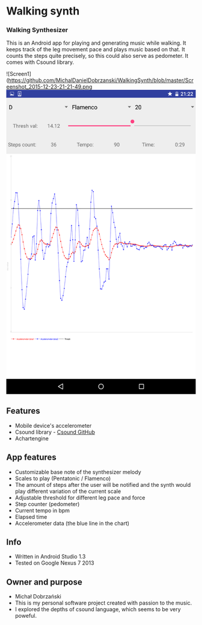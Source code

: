 # Walking synth #

### Walking Synthesizer ###

This is an Android app for playing and generating music while walking.
It keeps track of the leg movement pace and plays music based on that.
It counts the steps quite precisely, so this could also serve as pedometer.
It comes with Csound library.

![Screen1](https://github.com/MichalDanielDobrzanski/WalkingSynth/blob/master/Screenshot_2015-12-23-21-21-49.png
![Screen2](https://github.com/MichalDanielDobrzanski/WalkingSynth/blob/master/Screenshot_2015-12-23-21-22-04.png)

## Features ##
* Mobile device's accelerometer
* Csound library - [Csound GitHub](https://csound.github.io/)
* Achartengine

## App features ##
* Customizable base note of the synthesizer melody
* Scales to play (Pentatonic / Flamenco)
* The amount of steps after the user will be notified and the synth would play different variation of the current scale
* Adjustable threshold for different leg pace and force
* Step counter (pedometer)
* Current tempo in bpm
* Elapsed time
* Accelerometer data (the blue line in the chart)


## Info ##
* Written in Android Studio 1.3
* Tested on Google Nexus 7 2013

## Owner and purpose ##
* Michał Dobrzański
* This is my personal software project created with passion to the music. 
* I explored the depths of csound language, which seems to be very poweful.
